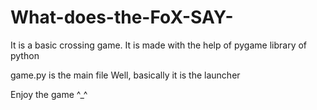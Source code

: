 # What-does-the-FoX-SAY-
It is a basic crossing game.
It is made with the help of pygame library of python

game.py is the main file
Well, basically it is the launcher

Enjoy the game ^_^

